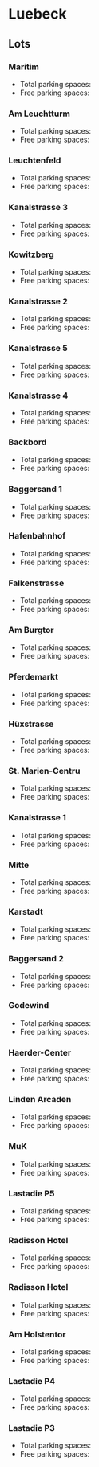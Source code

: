 # Luebeck

## Lots

### Maritim

* Total parking spaces: <Value topic="parken-dd/parken-dd/Luebeck/luebeckmaritim/total"/>
* Free parking spaces: <Value topic="parken-dd/parken-dd/Luebeck/luebeckmaritim/free"/>

### Am Leuchtturm

* Total parking spaces: <Value topic="parken-dd/parken-dd/Luebeck/luebeckamleuchtturm/total"/>
* Free parking spaces: <Value topic="parken-dd/parken-dd/Luebeck/luebeckamleuchtturm/free"/>

### Leuchtenfeld

* Total parking spaces: <Value topic="parken-dd/parken-dd/Luebeck/luebeckleuchtenfeld/total"/>
* Free parking spaces: <Value topic="parken-dd/parken-dd/Luebeck/luebeckleuchtenfeld/free"/>

### Kanalstrasse 3

* Total parking spaces: <Value topic="parken-dd/parken-dd/Luebeck/luebeckkanalstrasse3/total"/>
* Free parking spaces: <Value topic="parken-dd/parken-dd/Luebeck/luebeckkanalstrasse3/free"/>

### Kowitzberg

* Total parking spaces: <Value topic="parken-dd/parken-dd/Luebeck/luebeckkowitzberg/total"/>
* Free parking spaces: <Value topic="parken-dd/parken-dd/Luebeck/luebeckkowitzberg/free"/>

### Kanalstrasse 2

* Total parking spaces: <Value topic="parken-dd/parken-dd/Luebeck/luebeckkanalstrasse2/total"/>
* Free parking spaces: <Value topic="parken-dd/parken-dd/Luebeck/luebeckkanalstrasse2/free"/>

### Kanalstrasse 5

* Total parking spaces: <Value topic="parken-dd/parken-dd/Luebeck/luebeckkanalstrasse5/total"/>
* Free parking spaces: <Value topic="parken-dd/parken-dd/Luebeck/luebeckkanalstrasse5/free"/>

### Kanalstrasse 4

* Total parking spaces: <Value topic="parken-dd/parken-dd/Luebeck/luebeckkanalstrasse4/total"/>
* Free parking spaces: <Value topic="parken-dd/parken-dd/Luebeck/luebeckkanalstrasse4/free"/>

### Backbord

* Total parking spaces: <Value topic="parken-dd/parken-dd/Luebeck/luebeckbackbord/total"/>
* Free parking spaces: <Value topic="parken-dd/parken-dd/Luebeck/luebeckbackbord/free"/>

### Baggersand 1

* Total parking spaces: <Value topic="parken-dd/parken-dd/Luebeck/luebeckbaggersand1/total"/>
* Free parking spaces: <Value topic="parken-dd/parken-dd/Luebeck/luebeckbaggersand1/free"/>

### Hafenbahnhof

* Total parking spaces: <Value topic="parken-dd/parken-dd/Luebeck/luebeckhafenbahnhof/total"/>
* Free parking spaces: <Value topic="parken-dd/parken-dd/Luebeck/luebeckhafenbahnhof/free"/>

### Falkenstrasse

* Total parking spaces: <Value topic="parken-dd/parken-dd/Luebeck/luebeckfalkenstrasse/total"/>
* Free parking spaces: <Value topic="parken-dd/parken-dd/Luebeck/luebeckfalkenstrasse/free"/>

### Am Burgtor

* Total parking spaces: <Value topic="parken-dd/parken-dd/Luebeck/luebeckamburgtor/total"/>
* Free parking spaces: <Value topic="parken-dd/parken-dd/Luebeck/luebeckamburgtor/free"/>

### Pferdemarkt

* Total parking spaces: <Value topic="parken-dd/parken-dd/Luebeck/luebeckpferdemarkt/total"/>
* Free parking spaces: <Value topic="parken-dd/parken-dd/Luebeck/luebeckpferdemarkt/free"/>

### Hüxstrasse

* Total parking spaces: <Value topic="parken-dd/parken-dd/Luebeck/luebeckhuexstrasse/total"/>
* Free parking spaces: <Value topic="parken-dd/parken-dd/Luebeck/luebeckhuexstrasse/free"/>

### St. Marien-Centru

* Total parking spaces: <Value topic="parken-dd/parken-dd/Luebeck/luebeckstmariencentru/total"/>
* Free parking spaces: <Value topic="parken-dd/parken-dd/Luebeck/luebeckstmariencentru/free"/>

### Kanalstrasse 1

* Total parking spaces: <Value topic="parken-dd/parken-dd/Luebeck/luebeckkanalstrasse1/total"/>
* Free parking spaces: <Value topic="parken-dd/parken-dd/Luebeck/luebeckkanalstrasse1/free"/>

### Mitte

* Total parking spaces: <Value topic="parken-dd/parken-dd/Luebeck/luebeckmitte/total"/>
* Free parking spaces: <Value topic="parken-dd/parken-dd/Luebeck/luebeckmitte/free"/>

### Karstadt

* Total parking spaces: <Value topic="parken-dd/parken-dd/Luebeck/luebeckkarstadt/total"/>
* Free parking spaces: <Value topic="parken-dd/parken-dd/Luebeck/luebeckkarstadt/free"/>

### Baggersand 2

* Total parking spaces: <Value topic="parken-dd/parken-dd/Luebeck/luebeckbaggersand2/total"/>
* Free parking spaces: <Value topic="parken-dd/parken-dd/Luebeck/luebeckbaggersand2/free"/>

### Godewind

* Total parking spaces: <Value topic="parken-dd/parken-dd/Luebeck/luebeckgodewind/total"/>
* Free parking spaces: <Value topic="parken-dd/parken-dd/Luebeck/luebeckgodewind/free"/>

### Haerder-Center

* Total parking spaces: <Value topic="parken-dd/parken-dd/Luebeck/luebeckhaerdercenter/total"/>
* Free parking spaces: <Value topic="parken-dd/parken-dd/Luebeck/luebeckhaerdercenter/free"/>

### Linden Arcaden

* Total parking spaces: <Value topic="parken-dd/parken-dd/Luebeck/luebecklindenarcaden/total"/>
* Free parking spaces: <Value topic="parken-dd/parken-dd/Luebeck/luebecklindenarcaden/free"/>

### MuK

* Total parking spaces: <Value topic="parken-dd/parken-dd/Luebeck/luebeckmuk/total"/>
* Free parking spaces: <Value topic="parken-dd/parken-dd/Luebeck/luebeckmuk/free"/>

### Lastadie P5

* Total parking spaces: <Value topic="parken-dd/parken-dd/Luebeck/luebecklastadiep5/total"/>
* Free parking spaces: <Value topic="parken-dd/parken-dd/Luebeck/luebecklastadiep5/free"/>

### Radisson Hotel

* Total parking spaces: <Value topic="parken-dd/parken-dd/Luebeck/luebeckradissonhotel/total"/>
* Free parking spaces: <Value topic="parken-dd/parken-dd/Luebeck/luebeckradissonhotel/free"/>

### Radisson Hotel

* Total parking spaces: <Value topic="parken-dd/parken-dd/Luebeck/luebeckradissonhotel/total"/>
* Free parking spaces: <Value topic="parken-dd/parken-dd/Luebeck/luebeckradissonhotel/free"/>

### Am Holstentor

* Total parking spaces: <Value topic="parken-dd/parken-dd/Luebeck/luebeckamholstentor/total"/>
* Free parking spaces: <Value topic="parken-dd/parken-dd/Luebeck/luebeckamholstentor/free"/>

### Lastadie P4

* Total parking spaces: <Value topic="parken-dd/parken-dd/Luebeck/luebecklastadiep4/total"/>
* Free parking spaces: <Value topic="parken-dd/parken-dd/Luebeck/luebecklastadiep4/free"/>

### Lastadie P3

* Total parking spaces: <Value topic="parken-dd/parken-dd/Luebeck/luebecklastadiep3/total"/>
* Free parking spaces: <Value topic="parken-dd/parken-dd/Luebeck/luebecklastadiep3/free"/>

